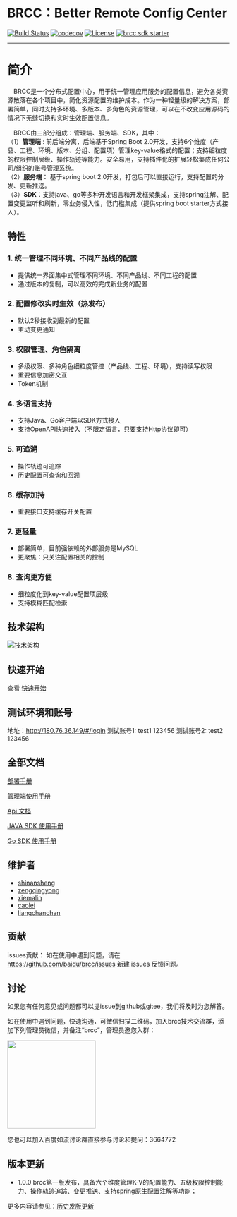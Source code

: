 # BRCC：Better Remote Config Center

[![Build Status](https://travis-ci.org/baidu/brcc.svg?branch=main)](https://travis-ci.org/github/baidu/brcc)
[![codecov](https://codecov.io/gh/baidu/brcc/branch/main/graph/badge.svg)](https://codecov.io/gh/baidu/brcc)
[![License](https://img.shields.io/badge/Licence-Apache%202.0-blue.svg?style=flat-square)](http://www.apache.org/licenses/LICENSE-2.0.html)
[![brcc sdk starter](https://maven-badges.herokuapp.com/maven-central/com.baidu.mapp/brcc-sdk-starter/badge.svg)](https://maven-badges.herokuapp.com/maven-central/com.baidu.mapp/brcc-sdk-starter)

----------------------------------------
# 简介
&ensp;&ensp;BRCC是一个分布式配置中心，用于统一管理应用服务的配置信息，避免各类资源散落在各个项目中，简化资源配置的维护成本。作为一种轻量级的解决方案，部署简单，同时支持多环境、多版本、多角色的资源管理，可以在不改变应用源码的情况下无缝切换和实时生效配置信息。

 &ensp;&ensp;BRCC由三部分组成：管理端、服务端、SDK，其中：<br/>
（1）**管理端** : 前后端分离，后端基于Spring Boot 2.0开发，支持6个维度（产品、工程、环境、版本、分组、配置项）管理key-value格式的配置；支持细粒度的权限控制层级、操作轨迹等能力。安全易用，支持插件化的扩展轻松集成任何公司/组织的账号管理系统。<br/>
（2）**服务端**： 基于spring boot 2.0开发，打包后可以直接运行，支持配置的分发、更新推送。<br/>
（3）**SDK**：支持java、go等多种开发语言和开发框架集成，支持spring注解、配置变更监听和刷新，零业务侵入性，低门槛集成（提供spring boot starter方式接入）。<br/>

## 特性
### 1. 统一管理不同环境、不同产品线的配置
- 提供统一界面集中式管理不同环境、不同产品线、不同工程的配置<br/>
- 通过版本的复制，可以高效的完成新业务的配置

### 2. 配置修改实时生效（热发布）
- 默认2秒接收到最新的配置<br/>
- 主动变更通知

### 3. 权限管理、角色隔离
- 多级权限、多种角色细粒度管控（产品线、工程、环境），支持读写权限<br/>
- 重要信息加密交互<br/>
- Token机制
### 4. 多语言支持
- 支持Java、Go客户端以SDK方式接入<br/>
- 支持OpenAPI快速接入（不限定语言，只要支持Http协议即可）

### 5. 可追溯
- 操作轨迹可追踪<br/>
- 历史配置可查询和回溯

### 6. 缓存加持
- 重要接口支持缓存开关配置<br/>

### 7. 更轻量
- 部署简单，目前强依赖的外部服务是MySQL<br/>
- 更聚焦：只关注配置相关的控制

### 8. 查询更方便
- 细粒度化到key-value配置项层级<br/>
- 支持模糊匹配检索

## 技术架构
![技术架构](./doc/img/arch.JPG)

## 快速开始
查看 [快速开始](./doc/quick-start.md)

## 测试环境和账号
地址：http://180.76.36.149/#/login
测试账号1:  test1  123456
测试账号2:  test2  123456

## 全部文档
[部署手册](./doc/deploy-guide.md)

[管理端使用手册](./doc/manage-guide.md)

[Api 文档](./doc/open-api.md)

[JAVA SDK 使用手册](./doc/java-sdk-guide.md)

[Go SDK 使用手册](./doc/go-sdk-guide.md)

## 维护者
- [shinansheng](https://github.com/sns1988)
- [zengqingyong](https://github.com/ghzengqy568)
- [xiemalin](https://github.com/jhunters)
- [caolei](https://github.com/hubeicaolei)
- [liangchanchan](https://github.com/lena2liang)

## 贡献
issues贡献： 如在使用中遇到问题，请在 https://github.com/baidu/brcc/issues 新建 issues 反馈问题。


## 讨论

如果您有任何意见或问题都可以提issue到github或gitee，我们将及时为您解答。

如在使用中遇到问题，快速沟通，可微信扫描二维码，加入brcc技术交流群，添加下列管理员微信，并备注“brcc”，管理员邀您入群：

<img src="./doc/img/contact.jpg" width="200">

您也可以加入百度如流讨论群直接参与讨论和提问：3664772

## 版本更新
- 1.0.0 brcc第一版发布，具备六个维度管理K-V的配置能力、五级权限控制能力、操作轨迹追踪、变更推送、支持spring原生配置注解等功能；

更多内容请参见：[历史发版更新](https://github.com/baidu/brcc/releases)

